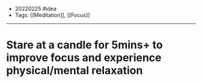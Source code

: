 - 20220225 #idea
- Tags: [[Meditation]], [[Focus]]

---

# Stare at a candle for 5mins+ to improve focus and experience physical/mental relaxation